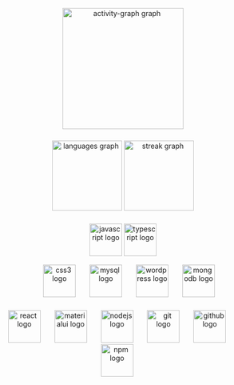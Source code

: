 <article class="markdown-body entry-content container-lg f5" itemprop="text"><div align="center" dir="auto">
<!-- <p align="center" dir="auto"> <a target="_blank" rel="noopener noreferrer nofollow" href="https://camo.githubusercontent.com/1ff2cf293a7f3c2d5988e64bb78eeb2ace84358fe21e54a3e4e5d3c68c45b35d/68747470733a2f2f6b6f6d617265762e636f6d2f67687076632f3f757365726e616d653d7363617231313039266c6162656c3d50726f66696c65253230766965777326636f6c6f723d306537356236267374796c653d666c6174"><img src="https://camo.githubusercontent.com/1ff2cf293a7f3c2d5988e64bb78eeb2ace84358fe21e54a3e4e5d3c68c45b35d/68747470733a2f2f6b6f6d617265762e636f6d2f67687076632f3f757365726e616d653d7363617231313039266c6162656c3d50726f66696c65253230766965777326636f6c6f723d306537356236267374796c653d666c6174" alt="madhukazz" data-canonical-src="https://komarev.com/ghpvc/?username=madhukazz&amp;label=Profile%20views&amp;color=0e75b6&amp;style=flat" style="max-width: 100%;"></a> </p> -->

  
  <a target="_blank" rel="noopener noreferrer nofollow" href="https://camo.githubusercontent.com/65b7ae8182fafcd1a33590b34268b5c6cad82fa354d19908c223d95f30d76a2e/68747470733a2f2f6769746875622d726561646d652d61637469766974792d67726170682e76657263656c2e6170702f67726170683f757365726e616d653d4268617468697961507261736164267261646975733d3136267468656d653d67727576626f7826617265613d74727565266f726465723d3526686964655f626f726465723d7472756526686964655f7469746c653d74727565"><img src="https://camo.githubusercontent.com/65b7ae8182fafcd1a33590b34268b5c6cad82fa354d19908c223d95f30d76a2e/68747470733a2f2f6769746875622d726561646d652d61637469766974792d67726170682e76657263656c2e6170702f67726170683f757365726e616d653d4268617468697961507261736164267261646975733d3136267468656d653d67727576626f7826617265613d74727565266f726465723d3526686964655f626f726465723d7472756526686964655f7469746c653d74727565" height="242" alt="activity-graph graph" data-canonical-src="https://github-readme-activity-graph.vercel.app/graph?username=madhukazz&amp;radius=16&amp;theme=gruvbox&amp;area=true&amp;order=5&amp;hide_border=true&amp;hide_title=true" style="max-width: 100%;"></a>
</div>
<h3 dir="auto"></h3>
<div align="center" dir="auto">

  
<img src="https://camo.githubusercontent.com/637f136b7bd4da0c91266832ba9c63e8c8987f5b2255896553eb02ce11e9d4c3/68747470733a2f2f6769746875622d726561646d652d73746174732e76657263656c2e6170702f6170692f746f702d6c616e67733f757365726e616d653d4268617468697961507261736164266c6f63616c653d656e26686964655f7469746c653d74727565266c61796f75743d636f6d7061637426636172645f77696474683d333230266c616e67735f636f756e743d35267468656d653d67727576626f7826686964655f626f726465723d74727565266f726465723d32" height="140" alt="languages graph" data-canonical-src="https://github-readme-stats.vercel.app/api/top-langs?username=madhukazz;locale=en&amp;hide_title=true&amp;layout=compact&amp;card_width=320&amp;langs_count=5&amp;theme=gruvbox&amp;hide_border=true&amp;order=2" style="max-width: 100%;">
<img src="https://camo.githubusercontent.com/4feebd2aa5933a4c13f7e6b53cfbe2a9c127154b96d1e920038aa29d190b5aae/68747470733a2f2f73747265616b2d73746174732e64656d6f6c61622e636f6d3f757365723d4268617468697961507261736164266c6f63616c653d656e266d6f64653d6461696c79267468656d653d67727576626f7826686964655f626f726465723d7472756526626f726465725f7261646975733d35266f726465723d33" height="140" alt="streak graph" data-canonical-src="https://streak-stats.demolab.com?user=madhukazz;locale=en&amp;mode=daily&amp;theme=gruvbox&amp;hide_border=true&amp;border_radius=5&amp;order=3" style="max-width: 100%;">
</div>


<h3 dir="auto"></h3>
<div align="center" dir="auto">

<img src="https://camo.githubusercontent.com/16bbe3c62e06c0099a8bd86816b7993b3eb49d8cd21eb74c7bff7db7dc3787b7/68747470733a2f2f63646e2e6a7364656c6976722e6e65742f67682f64657669636f6e732f64657669636f6e2f69636f6e732f6a6176617363726970742f6a6176617363726970742d6f726967696e616c2e737667" height="65" alt="javascript logo" data-canonical-src="https://cdn.jsdelivr.net/gh/devicons/devicon/icons/javascript/javascript-original.svg" style="max-width: 100%;">
  <img src="https://camo.githubusercontent.com/4478f70ad623b56fecc3f4f26be3bd2cbbfed80dc7d9a1b0492aa60fb79371f6/68747470733a2f2f63646e2e6a7364656c6976722e6e65742f67682f64657669636f6e732f64657669636f6e2f69636f6e732f747970657363726970742f747970657363726970742d6f726967696e616c2e737667" height="65" alt="typescript logo" data-canonical-src="https://cdn.jsdelivr.net/gh/devicons/devicon/icons/typescript/typescript-original.svg" style="max-width: 100%;">
  
  <a target="_blank" rel="noopener noreferrer" href=""><img width="20" style="max-width: 100%;"></a>
  <a target="_blank" rel="noopener noreferrer nofollow" href="https://camo.githubusercontent.com/0da944f181647261c840e34b20ed7e3ca44ddc150869c6ea550cf98d06c81a37/68747470733a2f2f63646e2e6a7364656c6976722e6e65742f67682f64657669636f6e732f64657669636f6e2f69636f6e732f637373332f637373332d6f726967696e616c2e737667"><img src="https://camo.githubusercontent.com/0da944f181647261c840e34b20ed7e3ca44ddc150869c6ea550cf98d06c81a37/68747470733a2f2f63646e2e6a7364656c6976722e6e65742f67682f64657669636f6e732f64657669636f6e2f69636f6e732f637373332f637373332d6f726967696e616c2e737667" height="65" alt="css3 logo" data-canonical-src="https://cdn.jsdelivr.net/gh/devicons/devicon/icons/css3/css3-original.svg" style="max-width: 100%;"></a>
  <a target="_blank" rel="noopener noreferrer" href=""><img width="20" style="max-width: 100%;"></a>
  <a target="_blank" rel="noopener noreferrer nofollow" href="https://camo.githubusercontent.com/5e956ea0943b5a05092e94d7376582051e61fe84af215ad6e35334a2d61b658a/68747470733a2f2f63646e2e6a7364656c6976722e6e65742f67682f64657669636f6e732f64657669636f6e2f69636f6e732f6d7973716c2f6d7973716c2d6f726967696e616c2e737667"><img src="https://camo.githubusercontent.com/5e956ea0943b5a05092e94d7376582051e61fe84af215ad6e35334a2d61b658a/68747470733a2f2f63646e2e6a7364656c6976722e6e65742f67682f64657669636f6e732f64657669636f6e2f69636f6e732f6d7973716c2f6d7973716c2d6f726967696e616c2e737667" height="65" alt="mysql logo" data-canonical-src="https://cdn.jsdelivr.net/gh/devicons/devicon/icons/mysql/mysql-original.svg" style="max-width: 100%;"></a>
  <a target="_blank" rel="noopener noreferrer" href=""><img width="20" style="max-width: 100%;"></a>
  <a target="_blank" rel="noopener noreferrer nofollow" href="https://camo.githubusercontent.com/50b7822f6c9a961506cac1fa40fe780d2672a3bd93a4820a3f48f0175dbec65f/68747470733a2f2f63646e2e6a7364656c6976722e6e65742f67682f64657669636f6e732f64657669636f6e2f69636f6e732f776f726470726573732f776f726470726573732d6f726967696e616c2e737667"><img src="https://camo.githubusercontent.com/50b7822f6c9a961506cac1fa40fe780d2672a3bd93a4820a3f48f0175dbec65f/68747470733a2f2f63646e2e6a7364656c6976722e6e65742f67682f64657669636f6e732f64657669636f6e2f69636f6e732f776f726470726573732f776f726470726573732d6f726967696e616c2e737667" height="65" alt="wordpress logo" data-canonical-src="https://cdn.jsdelivr.net/gh/devicons/devicon/icons/wordpress/wordpress-original.svg" style="max-width: 100%;"></a>
  <a target="_blank" rel="noopener noreferrer" href=""><img width="20" style="max-width: 100%;"></a>
  <a target="_blank" rel="noopener noreferrer nofollow" href="https://camo.githubusercontent.com/20039163b76f7278f3f309c82d7a6f7ab56d560ed0b8f5623805c8399a0ed098/68747470733a2f2f63646e2e6a7364656c6976722e6e65742f67682f64657669636f6e732f64657669636f6e2f69636f6e732f6d6f6e676f64622f6d6f6e676f64622d6f726967696e616c2e737667"><img src="https://camo.githubusercontent.com/20039163b76f7278f3f309c82d7a6f7ab56d560ed0b8f5623805c8399a0ed098/68747470733a2f2f63646e2e6a7364656c6976722e6e65742f67682f64657669636f6e732f64657669636f6e2f69636f6e732f6d6f6e676f64622f6d6f6e676f64622d6f726967696e616c2e737667" height="65" alt="mongodb logo" data-canonical-src="https://cdn.jsdelivr.net/gh/devicons/devicon/icons/mongodb/mongodb-original.svg" style="max-width: 100%;"></a>
</div>
<h3 dir="auto"></h3>
<div align="center" dir="auto">
  <a target="_blank" rel="noopener noreferrer nofollow" href="https://camo.githubusercontent.com/aed5f69c00ea3fd8c8bc70b89d236efae340eb3024526fd11bcba51c80c4aa40/68747470733a2f2f63646e2e6a7364656c6976722e6e65742f67682f64657669636f6e732f64657669636f6e2f69636f6e732f72656163742f72656163742d6f726967696e616c2e737667"><img src="https://camo.githubusercontent.com/aed5f69c00ea3fd8c8bc70b89d236efae340eb3024526fd11bcba51c80c4aa40/68747470733a2f2f63646e2e6a7364656c6976722e6e65742f67682f64657669636f6e732f64657669636f6e2f69636f6e732f72656163742f72656163742d6f726967696e616c2e737667" height="65" alt="react logo" data-canonical-src="https://cdn.jsdelivr.net/gh/devicons/devicon/icons/react/react-original.svg" style="max-width: 100%;"></a>
  <a target="_blank" rel="noopener noreferrer" href=""><img width="20" style="max-width: 100%;"></a>
  <a target="_blank" rel="noopener noreferrer nofollow" href="https://camo.githubusercontent.com/9409b2680c5899cffc5799aeb103346589a25b59d9d5a899f9c93263a16f25ac/68747470733a2f2f63646e2e6a7364656c6976722e6e65742f67682f64657669636f6e732f64657669636f6e2f69636f6e732f6d6174657269616c75692f6d6174657269616c75692d6f726967696e616c2e737667"><img src="https://camo.githubusercontent.com/9409b2680c5899cffc5799aeb103346589a25b59d9d5a899f9c93263a16f25ac/68747470733a2f2f63646e2e6a7364656c6976722e6e65742f67682f64657669636f6e732f64657669636f6e2f69636f6e732f6d6174657269616c75692f6d6174657269616c75692d6f726967696e616c2e737667" height="65" alt="materialui logo" data-canonical-src="https://cdn.jsdelivr.net/gh/devicons/devicon/icons/materialui/materialui-original.svg" style="max-width: 100%;"></a>
    <a target="_blank" rel="noopener noreferrer" href=""><img width="20" style="max-width: 100%;"></a>
  <a target="_blank" rel="noopener noreferrer nofollow" href="https://camo.githubusercontent.com/2cde166000bd4271614ef8c0a7e435af8a087c05f4d5a36f1945663d363bd463/68747470733a2f2f63646e2e6a7364656c6976722e6e65742f67682f64657669636f6e732f64657669636f6e2f69636f6e732f6e6f64656a732f6e6f64656a732d6f726967696e616c2e737667"><img src="https://camo.githubusercontent.com/2cde166000bd4271614ef8c0a7e435af8a087c05f4d5a36f1945663d363bd463/68747470733a2f2f63646e2e6a7364656c6976722e6e65742f67682f64657669636f6e732f64657669636f6e2f69636f6e732f6e6f64656a732f6e6f64656a732d6f726967696e616c2e737667" height="65" alt="nodejs logo" data-canonical-src="https://cdn.jsdelivr.net/gh/devicons/devicon/icons/nodejs/nodejs-original.svg" style="max-width: 100%;"></a>
  <a target="_blank" rel="noopener noreferrer" href=""><img width="20" style="max-width: 100%;"></a>
  <a target="_blank" rel="noopener noreferrer nofollow" href="https://camo.githubusercontent.com/38827655e1ae0e1518d635ad89e8aa46b7f977c795952245c36a2d58064f1803/68747470733a2f2f63646e2e6a7364656c6976722e6e65742f67682f64657669636f6e732f64657669636f6e2f69636f6e732f6769742f6769742d6f726967696e616c2e737667"><img src="https://camo.githubusercontent.com/38827655e1ae0e1518d635ad89e8aa46b7f977c795952245c36a2d58064f1803/68747470733a2f2f63646e2e6a7364656c6976722e6e65742f67682f64657669636f6e732f64657669636f6e2f69636f6e732f6769742f6769742d6f726967696e616c2e737667" height="65" alt="git logo" data-canonical-src="https://cdn.jsdelivr.net/gh/devicons/devicon/icons/git/git-original.svg" style="max-width: 100%;"></a>
  <a target="_blank" rel="noopener noreferrer" href=""><img width="20" style="max-width: 100%;"></a>
  <a target="_blank" rel="noopener noreferrer nofollow" href="https://camo.githubusercontent.com/e245c978ad271d30dcbfa637b0aad42d3532c5fa467a778e01c2210ed6c5ef81/68747470733a2f2f63646e2e6a7364656c6976722e6e65742f67682f64657669636f6e732f64657669636f6e2f69636f6e732f6769746875622f6769746875622d6f726967696e616c2e737667"><img src="https://camo.githubusercontent.com/e245c978ad271d30dcbfa637b0aad42d3532c5fa467a778e01c2210ed6c5ef81/68747470733a2f2f63646e2e6a7364656c6976722e6e65742f67682f64657669636f6e732f64657669636f6e2f69636f6e732f6769746875622f6769746875622d6f726967696e616c2e737667" height="65" alt="github logo" data-canonical-src="https://cdn.jsdelivr.net/gh/devicons/devicon/icons/github/github-original.svg" style="max-width: 100%;"></a>
  <a target="_blank" rel="noopener noreferrer" href=""><img width="20" style="max-width: 100%;"></a>
  <a target="_blank" rel="noopener noreferrer nofollow" href="https://camo.githubusercontent.com/ceb1cf84ef4729e7a2f0414c57c47ac8563ed1c43fd10475a5d706f6b0f76896/68747470733a2f2f63646e2e6a7364656c6976722e6e65742f67682f64657669636f6e732f64657669636f6e2f69636f6e732f6e706d2f6e706d2d6f726967696e616c2d776f72646d61726b2e737667"><img src="https://camo.githubusercontent.com/ceb1cf84ef4729e7a2f0414c57c47ac8563ed1c43fd10475a5d706f6b0f76896/68747470733a2f2f63646e2e6a7364656c6976722e6e65742f67682f64657669636f6e732f64657669636f6e2f69636f6e732f6e706d2f6e706d2d6f726967696e616c2d776f72646d61726b2e737667" height="65" alt="npm logo" data-canonical-src="https://cdn.jsdelivr.net/gh/devicons/devicon/icons/npm/npm-original-wordmark.svg" style="max-width: 100%;"></a>
  <a target="_blank" rel="noopener noreferrer" href=""><img width="20" style="max-width: 100%;"></a>
</div>


</article>
